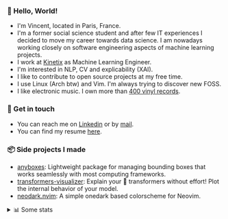 ### 👋 Hello, World!

- I'm Vincent, located in Paris, France.
- I'm a former social science student and after few IT experiences I decided to move my career towards data science. I am nowadays working closely on software engineering aspects of machine learning projects.
- I work at [Kinetix](https://www.kinetix.tech/) as Machine Learning Engineer.
- I'm interested in NLP, CV and explicability (XAI).
- I like to contribute to open source projects at my free time.
- I use Linux (Arch btw) and Vim. I'm always trying to discover new FOSS.
- I like electronic music. I own more than [400 vinyl records](https://www.discogs.com/user/Voigt_Kampff/collection).

### 🔗 Get in touch

- You can reach me on [Linkedin](https://www.linkedin.com/in/vincent-duchauffour-3a9641155/) or by [mail](mailto:vincent.duchauffour@proton.me).
- You can find my resume [here](https://raw.githubusercontent.com/VDuchauffour/resume/main/resume.pdf).

### 📦 Side projects I made

- [anyboxes](https://github.com/VDuchauffour/anyboxes): Lightweight package for managing bounding boxes that works seamlessly with most computing frameworks.
- [transformers-visualizer](https://github.com/VDuchauffour/transformers-visualizer): Explain your 🤗 transformers without effort! Plot the internal behavior of your model. 
- [neodark.nvim](https://github.com/VDuchauffour/neodark.nvim): A simple onedark based colorscheme for Neovim.

<details><summary>📊 Some stats</summary>  
  
<p align="center">
  <img alt="VDuchauffour's github stats" src="https://github-readme-stats.vercel.app/api?username=VDuchauffour&count_private=true&include_all_commits=true&show_icons=true&theme=react"/>
  <br />
  <img alt="VDuchauffour's streak stats" src="https://streak-stats.demolab.com?user=VDuchauffour&theme=react"/>
  <br />
  <img alt="VDuchauffour's language stats" src="https://github-readme-stats.vercel.app/api/top-langs/?username=VDuchauffour&count_private=true&include_all_commits=true&show_icons=true&layout=compact&theme=react"/>
  <!--   <br />
  <img alt="VDuchauffour's Wakatime stats" src="https://github-readme-stats.vercel.app/api/wakatime?username=VDuchauffour&theme=react"/> -->
</p>

#### 🧭 Wakatime stats
<!--START_SECTION:waka-->
![Code Time](http://img.shields.io/badge/Code%20Time-722%20hrs%2011%20mins-blue)

![Lines of code](https://img.shields.io/badge/From%20Hello%20World%20I%27ve%20Written-189.0%20thousand%20lines%20of%20code-blue)

**🐱 My GitHub Data** 

> 📦 31.2 kB Used in GitHub's Storage 
 > 
> 🏆 1,878 Contributions in the Year 2023
 > 
> 🚫 Not Opted to Hire
 > 
> 📜 7 Public Repositories 
 > 
> 🔑 1 Private Repositories 
 > 
**I'm an Early 🐤** 

```text
🌞 Morning                257 commits         ██░░░░░░░░░░░░░░░░░░░░░░░   08.18 % 
🌆 Daytime                1901 commits        ███████████████░░░░░░░░░░   60.52 % 
🌃 Evening                805 commits         ██████░░░░░░░░░░░░░░░░░░░   25.63 % 
🌙 Night                  178 commits         █░░░░░░░░░░░░░░░░░░░░░░░░   05.67 % 
```
📅 **I'm Most Productive on Monday** 

```text
Monday                   679 commits         █████░░░░░░░░░░░░░░░░░░░░   21.62 % 
Tuesday                  581 commits         █████░░░░░░░░░░░░░░░░░░░░   18.50 % 
Wednesday                542 commits         ████░░░░░░░░░░░░░░░░░░░░░   17.26 % 
Thursday                 636 commits         █████░░░░░░░░░░░░░░░░░░░░   20.25 % 
Friday                   562 commits         ████░░░░░░░░░░░░░░░░░░░░░   17.89 % 
Saturday                 44 commits          ░░░░░░░░░░░░░░░░░░░░░░░░░   01.40 % 
Sunday                   97 commits          █░░░░░░░░░░░░░░░░░░░░░░░░   03.09 % 
```


📊 **This Week I Spent My Time On** 

```text
💬 Programming Languages: 
Python                   16 hrs 30 mins      ███████████████████████░░   93.85 % 
YAML                     23 mins             █░░░░░░░░░░░░░░░░░░░░░░░░   02.22 % 
TOML                     17 mins             ░░░░░░░░░░░░░░░░░░░░░░░░░   01.69 % 
Bash                     9 mins              ░░░░░░░░░░░░░░░░░░░░░░░░░   00.93 % 
HTML                     5 mins              ░░░░░░░░░░░░░░░░░░░░░░░░░   00.49 % 
```


 Last Updated on 04/06/2023 00:51:57 UTC
<!--END_SECTION:waka-->
</details>
